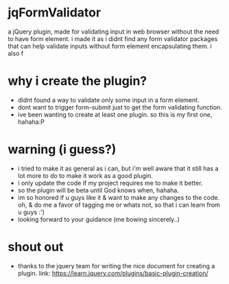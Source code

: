 # jqFormValidator

a jQuery plugin, made for validating input in web browser without the need to have form element. 
i made it as i didnt find any form validator packages that can help validate inputs without form element encapsulating them. 
i also f

# why i create the plugin?
- didnt found a way to validate only some input in a form element. 
- dont want to trigger form-submit just to get the form validating function. 
- ive been wanting to create at least one plugin. so this is my first one, hahaha:P

# warning (i guess?)
- i tried to make it as general as i can, but i'm well aware that it still has a lot more to do to make it work as a good plugin.
- i only update the code if my project requires me to make it better. 
- so the plugin will be beta until God knows when, hahaha.
- im so honored if u guys like it & want to make any changes to the code. oh, & do me a favor of tagging me or whats not, so that i can learn from u guys :')
- looking forward to your guidance (me bowing sincerely..) 

# shout out
- thanks to the jquery team for writing the nice document for creating a plugin.
link: https://learn.jquery.com/plugins/basic-plugin-creation/
